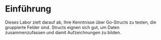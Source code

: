 # Einführung

Dieses Labor zielt darauf ab, Ihre Kenntnisse über Go-Structs zu testen, die gruppierte Felder sind. Structs eignen sich gut, um Daten zusammenzufassen und damit Aufzeichnungen zu bilden.
